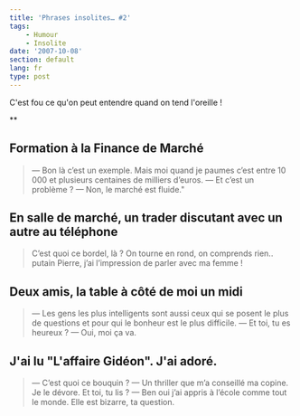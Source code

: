 ```yaml
---
title: 'Phrases insolites… #2'
tags:
    - Humour
    - Insolite
date: '2007-10-08'
section: default
lang: fr
type: post
---
```


C'est fou ce qu'on peut entendre quand on tend l'oreille&nbsp;!

**<!-- more -->

## Formation à la Finance de Marché

> — Bon là c’est un exemple. Mais moi quand je paumes c’est entre 10 000 et plusieurs centaines de milliers d’euros.
> — Et c’est un problème&nbsp;?
> — Non, le marché est fluide."

## En salle de marché, un trader discutant avec un autre au téléphone

> C’est quoi ce bordel, là&nbsp;? On tourne en rond, on comprends rien.. putain Pierre, j’ai l’impression de parler avec ma femme&nbsp;!

## Deux amis, la table à côté de moi un midi

> — Les gens les plus intelligents sont aussi ceux qui se posent le plus de questions et pour qui le bonheur est le plus difficile.
> — Et toi, tu es heureux&nbsp;?
> — Oui, moi ça va.

## J'ai lu "L'affaire Gidéon". J'ai adoré.

> — C’est quoi ce bouquin&nbsp;?
> — Un thriller que m’a conseillé ma copine. Je le dévore. Et toi, tu lis&nbsp;?
> — Ben oui j’ai appris à l’école comme tout le monde. Elle est bizarre, ta question.
